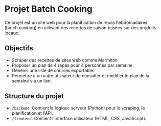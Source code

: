 # Projet Batch Cooking

Ce projet est un site web pour la planification de repas hebdomadaires (batch cooking) en utilisant des recettes de saison basées sur des produits locaux.

## Objectifs

- Scraper des recettes de sites web comme Marmiton.
- Proposer un plan de 4 repas pour 4 personnes par semaine.
- Générer une liste de courses exportable.
- Permettre à un autre utilisateur de consulter et modifier le plan de la semaine via un lien.

## Structure du projet

- `/backend`: Contient la logique serveur (Python) pour le scraping, la planification et l'API.
- `/frontend`: Contient l'interface utilisateur (HTML, CSS, JavaScript).